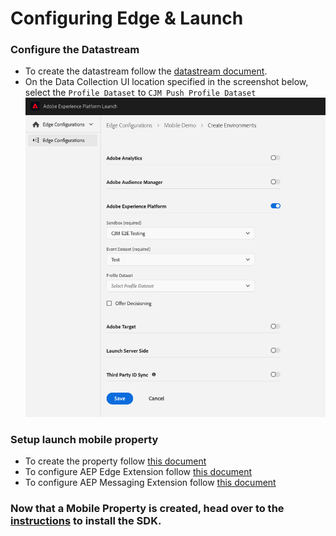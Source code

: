 #  Configuring Edge & Launch

### Configure the Datastream
- To create the datastream follow the [datastream document](https://aep-sdks.gitbook.io/docs/getting-started/configure-datastreams).
- On the Data Collection UI location specified in the screenshot below, select the `Profile Dataset` to `CJM Push Profile Dataset`
![Datastream](../assets/edge-config.png)

### Setup launch mobile property
- To create the property follow [this document](https://aep-sdks.gitbook.io/docs/getting-started/create-a-mobile-property)
- To configure AEP Edge Extension follow [this document](https://aep-sdks.gitbook.io/docs/foundation-extensions/experience-platform-extension)
- To configure AEP Messaging Extension follow [this document](https://aep-sdks.gitbook.io/docs/using-mobile-extensions/adobe-journey-optimizer)

### Now that a Mobile Property is created, head over to the [instructions](./setup-sdk.md) to install the SDK.
